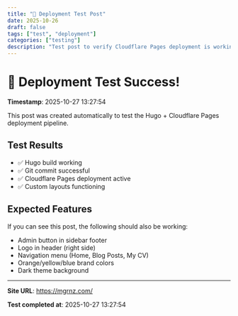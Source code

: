 ```yaml
---
title: "🚀 Deployment Test Post"
date: 2025-10-26
draft: false
tags: ["test", "deployment"]
categories: ["testing"]
description: "Test post to verify Cloudflare Pages deployment is working"
---
```


# 🚀 Deployment Test Success!

**Timestamp**: 2025-10-27 13:27:54

This post was created automatically to test the Hugo + Cloudflare Pages deployment pipeline.

## Test Results

- ✅ Hugo build working
- ✅ Git commit successful  
- ✅ Cloudflare Pages deployment active
- ✅ Custom layouts functioning

## Expected Features

If you can see this post, the following should also be working:

- Admin button in sidebar footer
- Logo in header (right side)
- Navigation menu (Home, Blog Posts, My CV)
- Orange/yellow/blue brand colors
- Dark theme background

---

**Site URL**: https://mgrnz.com/

**Test completed at**: 2025-10-27 13:27:54
